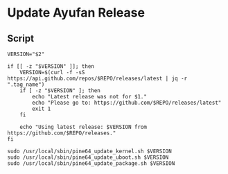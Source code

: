 # Update Ayufan Release

## Script

    VERSION="$2"

    if [[ -z "$VERSION" ]]; then
        VERSION=$(curl -f -sS https://api.github.com/repos/$REPO/releases/latest | jq -r ".tag_name")
        if [ -z "$VERSION" ]; then
            echo "Latest release was not for $1."
            echo "Please go to: https://github.com/$REPO/releases/latest"
            exit 1
        fi

        echo "Using latest release: $VERSION from https://github.com/$REPO/releases."
    fi

	sudo /usr/local/sbin/pine64_update_kernel.sh $VERSION
	sudo /usr/local/sbin/pine64_update_uboot.sh $VERSION
	sudo /usr/local/sbin/pine64_update_package.sh $VERSION

